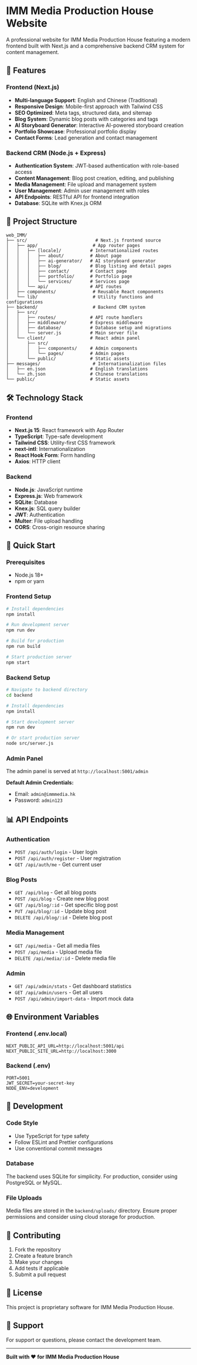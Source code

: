 # IMM Media Production House Website

A professional website for IMM Media Production House featuring a modern frontend built with Next.js and a comprehensive backend CRM system for content management.

## 🚀 Features

### Frontend (Next.js)
- **Multi-language Support**: English and Chinese (Traditional)
- **Responsive Design**: Mobile-first approach with Tailwind CSS
- **SEO Optimized**: Meta tags, structured data, and sitemap
- **Blog System**: Dynamic blog posts with categories and tags
- **AI Storyboard Generator**: Interactive AI-powered storyboard creation
- **Portfolio Showcase**: Professional portfolio display
- **Contact Forms**: Lead generation and contact management

### Backend CRM (Node.js + Express)
- **Authentication System**: JWT-based authentication with role-based access
- **Content Management**: Blog post creation, editing, and publishing
- **Media Management**: File upload and management system
- **User Management**: Admin user management with roles
- **API Endpoints**: RESTful API for frontend integration
- **Database**: SQLite with Knex.js ORM

## 📁 Project Structure

```
web_IMM/
├── src/                          # Next.js frontend source
│   ├── app/                     # App router pages
│   │   ├── [locale]/           # Internationalized routes
│   │   │   ├── about/          # About page
│   │   │   ├── ai-generator/   # AI storyboard generator
│   │   │   ├── blog/           # Blog listing and detail pages
│   │   │   ├── contact/        # Contact page
│   │   │   ├── portfolio/      # Portfolio page
│   │   │   └── services/       # Services page
│   │   └── api/                # API routes
│   ├── components/              # Reusable React components
│   └── lib/                     # Utility functions and configurations
├── backend/                     # Backend CRM system
│   ├── src/
│   │   ├── routes/             # API route handlers
│   │   ├── middleware/         # Express middleware
│   │   ├── database/           # Database setup and migrations
│   │   └── server.js           # Main server file
│   └── client/                 # React admin panel
│       ├── src/
│       │   ├── components/     # Admin components
│       │   └── pages/          # Admin pages
│       └── public/             # Static assets
├── messages/                    # Internationalization files
│   ├── en.json                 # English translations
│   └── zh.json                 # Chinese translations
└── public/                     # Static assets
```

## 🛠️ Technology Stack

### Frontend
- **Next.js 15**: React framework with App Router
- **TypeScript**: Type-safe development
- **Tailwind CSS**: Utility-first CSS framework
- **next-intl**: Internationalization
- **React Hook Form**: Form handling
- **Axios**: HTTP client

### Backend
- **Node.js**: JavaScript runtime
- **Express.js**: Web framework
- **SQLite**: Database
- **Knex.js**: SQL query builder
- **JWT**: Authentication
- **Multer**: File upload handling
- **CORS**: Cross-origin resource sharing

## 🚀 Quick Start

### Prerequisites
- Node.js 18+ 
- npm or yarn

### Frontend Setup
```bash
# Install dependencies
npm install

# Run development server
npm run dev

# Build for production
npm run build

# Start production server
npm start
```

### Backend Setup
```bash
# Navigate to backend directory
cd backend

# Install dependencies
npm install

# Start development server
npm run dev

# Or start production server
node src/server.js
```

### Admin Panel
The admin panel is served at `http://localhost:5001/admin`

**Default Admin Credentials:**
- Email: `admin@immmedia.hk`
- Password: `admin123`

## 📊 API Endpoints

### Authentication
- `POST /api/auth/login` - User login
- `POST /api/auth/register` - User registration
- `GET /api/auth/me` - Get current user

### Blog Posts
- `GET /api/blog` - Get all blog posts
- `POST /api/blog` - Create new blog post
- `GET /api/blog/:id` - Get specific blog post
- `PUT /api/blog/:id` - Update blog post
- `DELETE /api/blog/:id` - Delete blog post

### Media Management
- `GET /api/media` - Get all media files
- `POST /api/media` - Upload media file
- `DELETE /api/media/:id` - Delete media file

### Admin
- `GET /api/admin/stats` - Get dashboard statistics
- `GET /api/admin/users` - Get all users
- `POST /api/admin/import-data` - Import mock data

## 🌐 Environment Variables

### Frontend (.env.local)
```env
NEXT_PUBLIC_API_URL=http://localhost:5001/api
NEXT_PUBLIC_SITE_URL=http://localhost:3000
```

### Backend (.env)
```env
PORT=5001
JWT_SECRET=your-secret-key
NODE_ENV=development
```

## 🔧 Development

### Code Style
- Use TypeScript for type safety
- Follow ESLint and Prettier configurations
- Use conventional commit messages

### Database
The backend uses SQLite for simplicity. For production, consider using PostgreSQL or MySQL.

### File Uploads
Media files are stored in the `backend/uploads/` directory. Ensure proper permissions and consider using cloud storage for production.

## 📝 Contributing

1. Fork the repository
2. Create a feature branch
3. Make your changes
4. Add tests if applicable
5. Submit a pull request

## 📄 License

This project is proprietary software for IMM Media Production House.

## 🤝 Support

For support or questions, please contact the development team.

---

**Built with ❤️ for IMM Media Production House**
